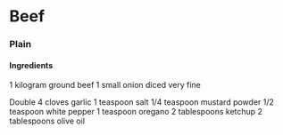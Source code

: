 # Beef

### Plain

#### Ingredients

1 kilogram ground beef
1 small onion diced very fine

Double
4 cloves garlic
1 teaspoon salt
1/4 teaspoon mustard powder
1/2 teaspoon white pepper
1 teaspoon oregano
2 tablespoons ketchup
2 tablespoons olive oil
